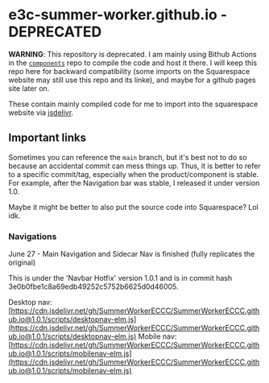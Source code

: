 # e3c-summer-worker.github.io - DEPRECATED

**WARNING**: This repository is deprecated.
I am mainly using Bithub Actions in the [`components`](https://github.com/e3c-summer-worker/components/) repo to compile the code and host it there. I will keep this repo here for backward compatibility (some imports on the Squarespace website may still use this repo and its linke), and maybe for a github pages site later on.

These contain mainly compiled code for me to import into the squarespace website via [jsdelivr](https://www.jsdelivr.com/).

## Important links

Sometimes you can reference the `main` branch, but it's best not to do so because an accidental commit can mess things up. Thus, it is better to refer to a specific commit/tag, especially when the product/component is stable. For example, after the Navigation bar was stable, I released it under version 1.0.

Maybe it might be better to also put the source code into Squarespace? Lol idk.

### Navigations

June 27 - Main Navigation and Sidecar Nav is finished (fully replicates the original)

This is under the 'Navbar Hotfix' version 1.0.1 and is in commit hash 3e0b0fbe1c8a69edb49252c5752b6625d0d46005.

Desktop nav: [https://cdn.jsdelivr.net/gh/SummerWorkerECCC/SummerWorkerECCC.github.io@1.0.1/scripts/desktopnav-elm.js](https://cdn.jsdelivr.net/gh/SummerWorkerECCC/SummerWorkerECCC.github.io@1.0.1/scripts/desktopnav-elm.js)
Mobile nav: [https://cdn.jsdelivr.net/gh/SummerWorkerECCC/SummerWorkerECCC.github.io@1.0.1/scripts/mobilenav-elm.js](https://cdn.jsdelivr.net/gh/SummerWorkerECCC/SummerWorkerECCC.github.io@1.0.1/scripts/mobilenav-elm.js)
